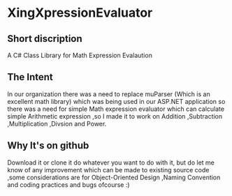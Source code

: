 XingXpressionEvaluator
======================

Short discription
---------------
A C# Class Library for Math Expression Evalaution

The Intent
------------
In our organization there was a need to replace muParser (Which is an excellent math library) which was being 
used in our ASP.NET application so there was a need for simple Math expression evaluator which can calculate simple
Arithmetic expression ,so I made it to work on Addition ,Subtraction ,Multiplication ,Divsion and Power.


Why It's on github
--------------
Download it or clone it do whatever you want to do with it, but do let me know of any improvement which can be made to existing source code ,some considerations are for Object-Oriented Design ,Naming Convention and coding practices and 
bugs ofcourse :)
